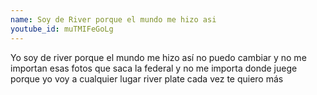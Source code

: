 ```yaml
---
name: Soy de River porque el mundo me hizo asi
youtube_id: muTMIFeGoLg
---
```


Yo soy de river porque el mundo me hizo así
no puedo cambiar
y no me importan esas fotos que saca la federal
y no me importa donde juege porque yo voy a cualquier lugar
river plate cada vez te quiero más
